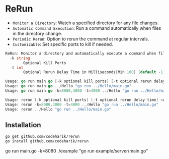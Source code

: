 # ReRun

* `Monitor a Directory`: Watch a specified directory for any file changes.
* `Automatic Command Execution`: Run a command automatically when files in the directory change.
* `Periodic Rerun`: Option to rerun the command at regular intervals.
* `Customizable`: Set specific ports to kill if needed.

```go
ReRun: Monitor a directory and automatically execute a command when files change, or rerun the command on a set interval.
  -k string
        Optional Kill Ports
  -t int
        Optional Rerun Delay Time in Milliseconds[Min 100] (default -1)

Usage: go run main.go [-k optional kill ports] [-t optional rerun delay time] <watch directory> <run command>
Usage: go run main.go ../Hello "go run ../Hello/main.go"
Usage: go run main.go -k=8080,3000 -t=4000 ../Hello "go run ../Hello/main.go"

Usage: rerun [-k optional kill ports] [-t optional rerun delay time] <watch directory> <run command>
Usage: rerun -k=8080,3000 -t=4000 ../Hello "go run ../Hello/main.go"
Usage: rerun ../Hello "go run ../Hello/main.go"
```
## Installation

```bash
go get github.com/codeharik/rerun
go install github.com/codeharik/rerun
```

go run main.go  -k=8080  ./example "go run example/server/main.go"
